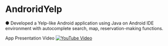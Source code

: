# AndroridYelp

 ● Developed a Yelp-like Android application using Java on Android IDE environment with autocomplete search, map, reservation-making functions.

 App Presentation Video 
[![YouTube Video](https://img.youtube.com/vi/RDSMppMjnT0/0.jpg)](https://www.youtube.com/watch?v=RDSMppMjnT0)
